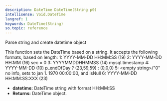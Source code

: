```yaml
---
description: DateTime DateTime(String p0)
intellisense: Void.DateTime
langref: 1
keywords: DateTime(String)
so.topic: reference
---
```



Parse string and create datetime object


This function sets the DateTime based on a string.
  It accepts the following formats, based on length:
     1: YYYY-MM-DD HH:MM:SS (19)
     2: YYYY-MM-DD HH:MM (16)   sec = 0
     3: YYYYMMDDHHMMSS (14)     mysql.timestamp
     4: YYYY-MM-DD (10)         p\_endOfDay ? (23,59,59) : (0,0,0)
     5: \<empty string>/"0"      no info, sets to jan 1. 1970 00:00:00, and isNull
     6: YYYY-MM-DD HH:MM:SS:XXX (23)


* **datetime:** DateTime string with format HH:MM:SS
* **Returns:** DateTime object.



